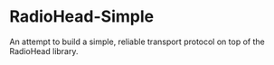 ﻿# RadioHead-Simple
An attempt to build a simple, reliable transport protocol on top of the RadioHead library. 

